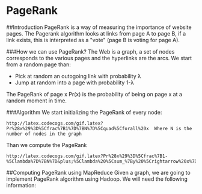 # PageRank

##Introduction
PageRank is a way of measuring the importance of website pages. The Pagerank algorithm looks at links from page A to page B, if a link exists, this is interpreted as a "vote" (page B is voting for page A). 

###How we can use PageRank?
The Web is a graph, a set of nodes corresponds to the various pages and the hyperlinks are the arcs.
We start from a random page than:
* Pick at random an outogoing link with probability λ
* Jump at random into a page with probability 1-λ

The PageRank of page x Pr(x) is the probability of being on page x at a random moment in time.

###Algorithm
We start initializing the PageRank of every node:
```
http://latex.codecogs.com/gif.latex?Pr%28x%29%3D%5Cfrac%7B1%7D%7BN%7D%5Cquad%5Cforall%20x  Where N is the number of nodes in the graph
```
Than we compute the PageRank
```
http://latex.codecogs.com/gif.latex?Pr%28x%29%3D%5Cfrac%7B1-%5Clambda%7D%7BN%7D&plus;%5Clambda%20%5Csum_%7By%20%5Crightarrow%20x%7D%5Cfrac%7BPr%28y%29%7D%7Bout%28y%29%7D%5Cquad%5Cforall%20x
```

##Computing PageRank using MapReduce
Given a graph, we are going to implement PageRank algorithm using Hadoop. We will need the following information:
